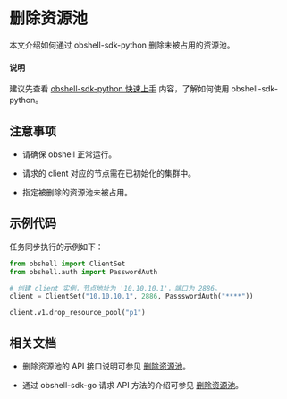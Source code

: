 # 删除资源池

本文介绍如何通过 obshell-sdk-python 删除未被占用的资源池。

<main id="notice" type='explain'>
  <h4>说明</h4>
  <p>建议先查看 <a href='../100.quickstart-of-python.md'>obshell-sdk-python 快速上手</a> 内容，了解如何使用 obshell-sdk-python。</p>
</main>

## 注意事项

* 请确保 obshell 正常运行。

* 请求的 client 对应的节点需在已初始化的集群中。

* 指定被删除的资源池未被占用。

## 示例代码

任务同步执行的示例如下：

```python
from obshell import ClientSet
from obshell.auth import PasswordAuth

# 创建 client 实例，节点地址为 '10.10.10.1'，端口为 2886。
client = ClientSet("10.10.10.1", 2886, PassswordAuth("****"))

client.v1.drop_resource_pool("p1")
```

## 相关文档

* 删除资源池的 API 接口说明可参见 [删除资源池](../../../400.obshell-api-reference/400.resource-pool-management/200.delete-the-specified-resource-pool.md)。

* 通过 obshell-sdk-go 请求 API 方法的介绍可参见 [删除资源池](../../200.go/400.resource-pool-management/200.delete-the-specified-rp-of-go.md)。
